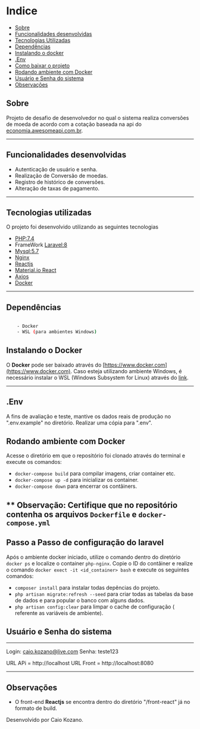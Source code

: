 # Indice

- [Sobre](#sobre)
- [Funcionalidades desenvolvidas](#funcionalidades-desenvolvidas)
- [Tecnologias Utilizadas](#tecnologias-utilizadas)
- [Dependências](#dependências)
- [Instalando o docker](#instalando-o-docker)
- [.Env](#.env)
- [Como baixar o projeto](#como-baixar-o-projeto)
- [Rodando ambiente com Docker](#rodando-ambiente-com-docker)
- [Usuário e Senha do sistema](#usuário-e-senha-do-sistema)
- [Observações](#observações)

## Sobre

Projeto de desafio de desenvolvedor no qual o sistema realiza conversões de moeda de acordo com a cotação baseada na api do 
[economia.awesomeapi.com.br](economia.awesomeapi.com.br).


---
## Funcionalidades desenvolvidas

- Autenticação de usuário e senha.
- Realização de Conversão de moedas.
- Registro de histórico de conversões.
- Alteração de taxas de pagamento.


---

## Tecnologias utilizadas

O projeto foi desenvolvido utilizando as seguintes tecnologias

- [PHP:7.4](https://www.php.net)
- FrameWork [Laravel:8](https://laravel.com)
- [Mysql:5.7](https://www.mysql.com)
- [Nginx](https://www.nginx.com)
- [Reactjs](https://pt-br.reactjs.org)
- [Material.io React](https://mui.com/pt/)
- [Axios](https://github.com/axios/axios)
- [Docker](https://www.docker.com)

---

## Dependências

```bash

    - Docker
    - WSL (para ambientes Windows)
```

## Instalando o Docker

O **Docker** pode ser baixado através do [https://www.docker.com](https://www.docker.com). Caso esteja utilizando ambiente Windows, é necessário instalar o WSL (Windows Subsystem for Linux) através do [link](https://docs.microsoft.com/pt-br/windows/wsl/install).

---

## .Env

A fins de avaliação e teste, mantive os dados reais de produção no ".env.example" no diretório. 
Realizar uma cópia para ".env".

## Rodando ambiente com Docker

Acesse o diretório em que o repositório foi clonado através do terminal e
execute os comandos:
 - `docker-compose build` para compilar imagens, criar container etc.
 - `docker-compose up -d` para inicializar os container.
 - `docker-compose down` para encerrar os contâiners.

** Observação: Certifique que no repositório contenha os arquivos `Dockerfile` e `docker-compose.yml`
---

## Passo a Passo de configuração do laravel

Após o ambiente docker iniciado, utilize o comando dentro do diretório `docker ps` e localize o container `php-nginx`. 
Copie o ID do contâiner e realize o comando `docker exect -it <id_container> bash` e execute os seguintes comandos:
- `composer install` para instalar todas depências do projeto.
- `php artisan migrate:refresh --seed` para criar todas as tabelas da base de dados e para popular o banco com alguns dados.
- `php artisan config:clear` para limpar o cache de configuração ( referente as variáveis de ambiente).

## Usuário e Senha do sistema
---
Login: caio.kozano@live.com
Senha: teste123

URL APi = http://localhost
URL Front = http://localhost:8080

---

## Observações
 - O front-end **Reactjs** se encontra dentro do diretório "/front-react" já no formato de build.

Desenvolvido por Caio Kozano.